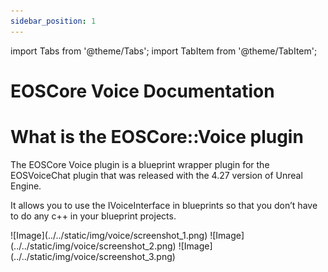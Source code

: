 ```yaml
---
sidebar_position: 1
---
```


import Tabs from '@theme/Tabs';
import TabItem from '@theme/TabItem';

# EOSCore Voice Documentation

# What is the EOSCore::Voice plugin
The EOSCore Voice plugin is a blueprint wrapper plugin for the EOSVoiceChat plugin that was released with the 4.27 version of Unreal Engine.

It allows you to use the IVoiceInterface in blueprints so that you don’t have to do any c++ in your blueprint projects.

<Tabs>
  <TabItem value="image" label="Image" default>
    ![Image](../../static/img/voice/screenshot_1.png)
  </TabItem>
  <TabItem value="image2" label="Image 2">
    ![Image](../../static/img/voice/screenshot_2.png)
  </TabItem>
  <TabItem value="image3" label="Image 3">
    ![Image](../../static/img/voice/screenshot_3.png)
  </TabItem>
</Tabs>

